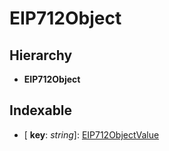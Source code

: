 # EIP712Object

## Hierarchy

* **EIP712Object**

## Indexable

* \[ **key**: _string_\]: [EIP712ObjectValue](_utils_sign_typed_data_utils_.md#eip712objectvalue)

